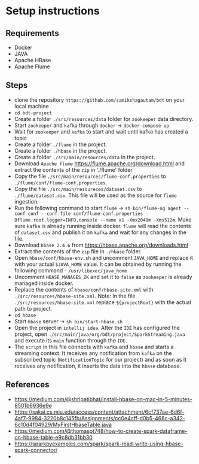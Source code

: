# Setup instructions

## Requirements
 * Docker
 * JAVA
 * Apache HBase
 * Apache Flume

## Steps
 * clone the repository `https://github.com/samikshagautam/bdt` on your local machine
 * `cd bdt-project`
 * Create a folder `./src/resources/data` folder for `zookeeper` data directory.
 * Start `zookeeper` and `kafka` through `docker` -> `docker-compose up`
 * Wait for `zookeeper` and `kafka` to start and wait until kafka has created a topic
 * Create a folder `./flume` in the project.
 * Create a folder `./hbase` in the project.
 * Create a folder `./src/main/resources/data` in the project.
 * Download `Apache flume` https://flume.apache.org/download.html and extract the contents of the `zip` in './flume' folder
 * Copy the file `./src/main/resources/flume-conf.properties` to `./flume/conf/flume-conf.properties`.
 * Copy the file `./src/main/resoureces/dataset.csv` to `./flume/dataset.csv`. This file will be used as the source for `flume` ingestion.
 * Run the following command to start `flume` -> `sh bin/flume-ng agent --conf conf --conf-file conf/flume-conf.properties -Dflume.root.logger=INFO,console --name a1 -Xmx2048m -Xms512m`. Make sure `kafka` is already running inside docker. `flume` will read the contents of `dataset.csv` and publish it on `kafka` and wait for any changes in the file.
 * Download `hbase 2.4.6` from https://hbase.apache.org/downloads.html
 * Extract the contents of the `zip` file in `./hbase` folder.
 * Open `hbase/conf/hbase-env.sh` and uncomment `JAVA_HOME` and replace it with your actual `$JAVA_HOME` value. It can be obtained by running the following command - `/usr/libexec/java_home`
 * Uncomment `HBASE_MANAGES_ZK` and set it to `false` as `zookeeper` is already managed inside docker.
 * Replace the contents of `hbase/conf/hbase-site.xml` with `./src/resources/hbase-site.xml`. Note: In the file `./src/resources/hbase-site.xml` replace `${projectRoot}` with the actual path to project.
 * `cd hbase`
 * Start `hbase` server -> `sh bin/start-hbase.sh`
 * Open the project in `intellij idea`. After the `IDE` has configured the project, open `./src/main/java/org/bdt/project/SparkStreaming.java` and execute its `main` function through the `IDE`.
 * The `script` in this file connects with `kafka` and `hbase` and starts a streaming context. It receives any notification from `kafka` on the subscribed topic (`NotificationTopic` for our project) and as soon as it receives any notification, it inserts the data into the `hbase` database.

## References
* https://medium.com/@shripatibhat/install-hbase-on-mac-in-5-minutes-8501b6936e9e
* https://sakai.cs.miu.edu/access/content/attachment/6cf737ae-6d6f-4af7-9984-3220b8c145fb/Assignments/cc0e4cff-d0b5-468c-a342-6c10d4f04929/MyFirstHbaseTable.java
* https://medium.com/@thomaspt748/how-to-create-spark-dataframe-on-hbase-table-e9c8db31bb30
* https://sparkbyexamples.com/spark/spark-read-write-using-hbase-spark-connector/
* 